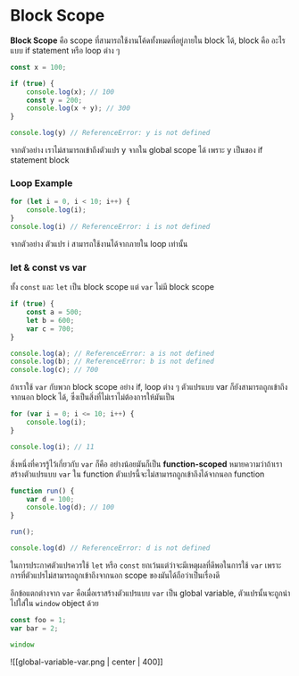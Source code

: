 # Block Scope

**Block Scope** คือ scope ที่สามารถใช้งานโค้ดทั้งหมดที่อยู่ภายใน block ได้, block คือ อะไรแบบ if statement หรือ loop ต่าง ๆ 
```javascript
const x = 100;

if (true) {
	console.log(x); // 100
	const y = 200;
	console.log(x + y); // 300
}

console.log(y) // ReferenceError: y is not defined
```
จากตัวอย่าง เราไม่สามารถเข้าถึงตัวแปร y จากใน global scope ได้ เพราะ y เป็นของ if statement block

### Loop Example

```javascript
for (let i = 0, i < 10; i++) {
	console.log(i);
}
console.log(i) // ReferenceError: i is not defined
```
จากตัวอย่าง ตัวแปร i สามารถใช้งานได้จากภายใน loop เท่านั้น

### let & const vs var

ทั้ง `const` และ `let` เป็น block scope แต่ `var` ไม่มี block scope
```javascript
if (true) {
	const a = 500;
	let b = 600;
	var c = 700;
}

console.log(a); // ReferenceError: a is not defined
console.log(b); // ReferenceError: b is not defined
console.log(c); // 700
```
ถ้าเราใช้ `var` กับพวก block scope อย่าง if, loop ต่าง ๆ ตัวแปรแบบ var ก็ยังสามารถถูกเข้าถึงจากนอก block ได้, ซึ่งเป็นสิ่งที่ไม่เราไม่ต้องการให้มันเป็น
```javascript
for (var i = 0; i <= 10; i++) {
	console.log(i);
}

console.log(i); // 11
```

สิ่งหนึ่งที่ควรรู้ไว้เกี่ยวกับ `var` ก็คือ อย่างน้อยมันก็เป็น **function-scoped** หมายความว่าถ้าเราสร้างตัวแปรแบบ `var` ใน function ตัวแปรนี้จะไม่สามารถถูกเข้าถึงได้จากนอก function
```javascript
function run() {
	var d = 100;
	console.log(d); // 100
}

run();

console.log(d) // ReferenceError: d is not defined
```

ในการประกาศตัวแปรควรใช้ `let` หรือ `const` ยกเว้นแต่ว่าจะมีเหตุผลที่ดีพอในการใช้ `var` เพราะการที่ตัวแปรไม่สามารถถูกเข้าถึงจากนอก scope ของมันได้ถือว่าเป็นเรื่องดี

อีกข้อแตกต่างจาก `var` คือเมื่อเราสร้างตัวแปรแบบ `var` เป็น global variable, ตัวแปรนั้นจะถูกนำไปใส่ใน `window` object ด้วย
```javascript
const foo = 1;
var bar = 2;

window
```

![[global-variable-var.png | center | 400]]



